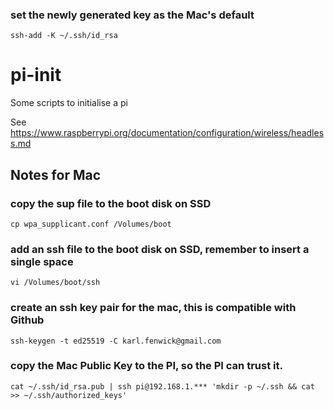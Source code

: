 ### set the newly generated key as the Mac's default
`ssh-add -K ~/.ssh/id_rsa`
# pi-init
Some scripts to initialise a pi

See https://www.raspberrypi.org/documentation/configuration/wireless/headless.md

## Notes for Mac

### copy the sup file to the boot disk on SSD
`cp wpa_supplicant.conf /Volumes/boot`

### add an ssh file to the boot disk on SSD, remember to insert a single space
`vi /Volumes/boot/ssh`

### create an ssh key pair for the mac, this is compatible with Github
`ssh-keygen -t ed25519 -C karl.fenwick@gmail.com`

### copy the Mac Public Key to the PI, so the PI can trust it. 
`cat ~/.ssh/id_rsa.pub | ssh pi@192.168.1.*** 'mkdir -p ~/.ssh && cat >> ~/.ssh/authorized_keys'`

